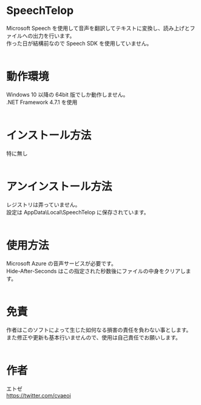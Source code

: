 # SpeechTelop
Microsoft Speech を使用して音声を翻訳してテキストに変換し、読み上げとファイルへの出力を行います。  
作った日が結構前なので Speech SDK を使用していません。  
<br />
# 動作環境
Windows 10 以降の 64bit 版でしか動作しません。  
.NET Framework 4.7.1 を使用  
<br />
# インストール方法
特に無し  
<br />
# アンインストール方法
レジストリは弄っていません。  
設定は AppData\Local\SpeechTelop に保存されています。  
<br />
# 使用方法
Microsoft Azure の音声サービスが必要です。  
Hide-After-Seconds はこの指定された秒数後にファイルの中身をクリアします。  
<br />
# 免責
作者はこのソフトによって生じた如何なる損害の責任を負わない事とします。  
また修正や更新も基本行いませんので、使用は自己責任でお願いします。  
<br />
# 作者
エトゼ  
https://twitter.com/cvaeoi  
